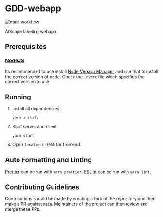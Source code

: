 # GDD-webapp

![main workflow](https://github.com/theaiscope/GDD-webapp/actions/workflows/push-to-main.yaml/badge.svg)


AIScope labeling webapp

## Prerequisites

### [NodeJS](https://nodejs.org/en/)

Its recommended to use install [Node Version Manager](https://github.com/creationix/nvm) and use that to install the
correct version of node. Check the `.nvmrc` file which specifies the correct
version to use.

## Running

1. Install all dependencies.
    
    `yarn install`

2. Start server and client.

    `yarn start`

3. Open `localhost:3000` for frontend.


## Auto Formatting and Linting

[Prettier](https://prettier.io/) can be run with `yarn prettier`.
[ESLint](https://eslint.org/) can be run with `yarn lint`.

## Contributing Guidelines

Contributions should be made by creating a fork of the repository and then make a PR against `main`. Maintainers of the project can then review and merge these PRs.


